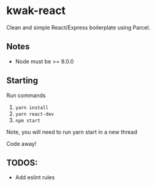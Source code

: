 # kwak-react
Clean and simple React/Express boilerplate using Parcel.

## Notes
* Node must be >= 9.0.0

## Starting
Run commands
1. `yarn install`
2. `yarn react-dev`
3. `npm start`

Note, you will need to run yarn start in a new thread

Code away!

## TODOS:
* Add eslint rules
